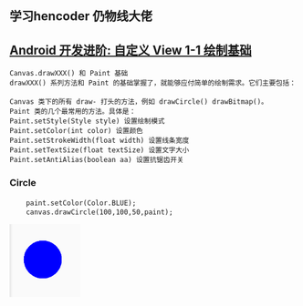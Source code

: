 ## 学习hencoder 仍物线大佬

## [Android 开发进阶: 自定义 View 1-1 绘制基础](https://hencoder.com/ui-1-1/)
    Canvas.drawXXX() 和 Paint 基础
    drawXXX() 系列方法和 Paint 的基础掌握了，就能够应付简单的绘制需求。它们主要包括：
    
    Canvas 类下的所有 draw- 打头的方法，例如 drawCircle() drawBitmap()。
    Paint 类的几个最常用的方法。具体是：
    Paint.setStyle(Style style) 设置绘制模式
    Paint.setColor(int color) 设置颜色
    Paint.setStrokeWidth(float width) 设置线条宽度
    Paint.setTextSize(float textSize) 设置文字大小
    Paint.setAntiAlias(boolean aa) 设置抗锯齿开关
### Circle 
```
    paint.setColor(Color.BLUE);
    canvas.drawCircle(100,100,50,paint);
```
![](image/Circle.png)